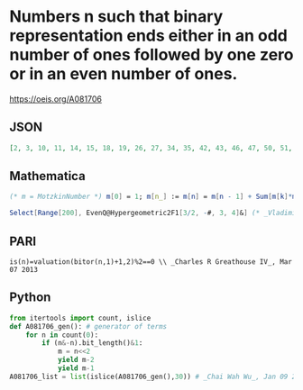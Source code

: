 # Numbers n such that binary representation ends either in an odd number of ones followed by one zero or in an even number of ones\.
https://oeis.org/A081706
## JSON
```JSON
[2, 3, 10, 11, 14, 15, 18, 19, 26, 27, 34, 35, 42, 43, 46, 47, 50, 51, 58, 59, 62, 63, 66, 67, 74, 75, 78, 79, 82, 83, 90, 91, 98, 99, 106, 107, 110, 111, 114, 115, 122, 123, 130, 131, 138, 139, 142, 143, 146, 147, 154, 155, 162, 163, 170, 171, 174, 175, 178, 179, 186]
```
## Mathematica
```Mathematica
(* m = MotzkinNumber *) m[0] = 1; m[n_] := m[n] = m[n - 1] + Sum[m[k]*m[n - 2 - k], {k, 0, n - 2}]; Select[Range[200], Mod[m[#], 2] == 0 &] (* _Jean-François Alcover_, Jul 10 2013 *)
```
```Mathematica
Select[Range[200], EvenQ@Hypergeometric2F1[3/2, -#, 3, 4]&] (* _Vladimir Reshetnikov_, Nov 02 2015 *)
```
## PARI
```PARI
is(n)=valuation(bitor(n,1)+1,2)%2==0 \\ _Charles R Greathouse IV_, Mar 07 2013
```
## Python
```Python
from itertools import count, islice
def A081706_gen(): # generator of terms
    for n in count(0):
        if (n&-n).bit_length()&1:
            m = n<<2
            yield m-2
            yield m-1
A081706_list = list(islice(A081706_gen(),30)) # _Chai Wah Wu_, Jan 09 2023
```
